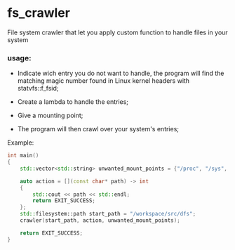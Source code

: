 # fs_crawler

File system crawler that let you apply custom function to handle files in your system

### usage:
- Indicate wich entry you do not want to handle, the program will find the matching  magic number found in Linux kernel headers with statvfs::f_fsid;
- Create a lambda to handle the entries; 
- Give a mounting point;

- The program will then crawl over your system's entries; 

Example:
``` cpp
int main()
{
    std::vector<std::string> unwanted_mount_points = {"/proc", "/sys", "/dev"};

    auto action = [](const char* path) -> int
    {
        std::cout << path << std::endl;
        return EXIT_SUCCESS;
    };
    std::filesystem::path start_path = "/workspace/src/dfs";
    crawler(start_path, action, unwanted_mount_points);

    return EXIT_SUCCESS;
}
```
